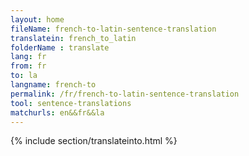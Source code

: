 ```yaml
---
layout: home
fileName: french-to-latin-sentence-translation
translatein: french_to_latin
folderName : translate
lang: fr
from: fr
to: la
langname: french-to
permalink: /fr/french-to-latin-sentence-translation
tool: sentence-translations
matchurls: en&&fr&&la
---
```

{% include section/translateinto.html %}
